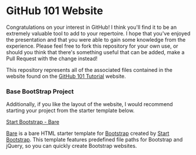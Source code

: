 # GitHub 101 Website

Congratulations on your interest in GitHub! I think you'll find it to be an extremely valuable tool 
to add to your repertoire. I hope that you've enjoyed the presentation and that you were able to gain 
some knowledge from the experience. Please feel free to fork this repository for your own use, or should
you think that there's something useful that can be added, make a Pull Request with the change instead!

This repository represents all of the associated files contained in the website found on the 
[GitHub 101 Tutorial](https://github.zach-martin.com) website.

### Base BootStrap Project

Additionally, if you like the layout of the website, I would recommend starting your project from the starter template below.

[Start Bootstrap - Bare](https://startbootstrap.com/template-overviews/bare/)

[Bare](http://startbootstrap.com/template-overviews/bare/) is a bare HTML starter template for [Bootstrap](http://getbootstrap.com/) created by [Start Bootstrap](http://startbootstrap.com/). This template features predefined file paths for Bootstrap and jQuery, so you can quickly create Bootstrap websites.
